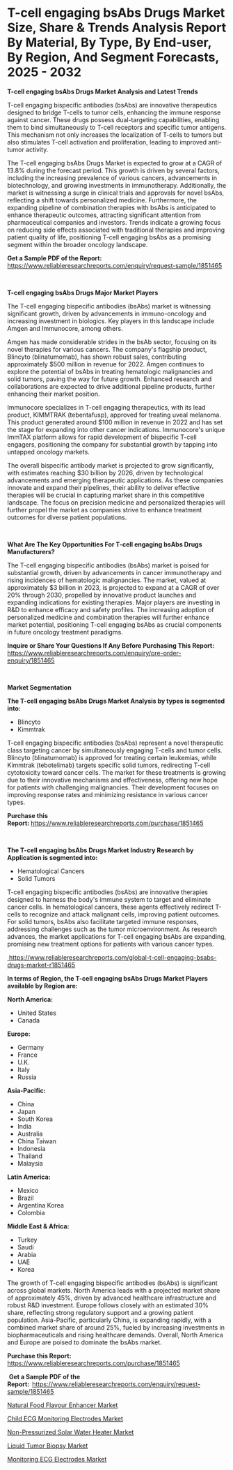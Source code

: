 <p><h1>T-cell engaging bsAbs Drugs Market Size, Share & Trends Analysis Report By Material, By Type, By End-user, By Region, And Segment Forecasts, 2025 - 2032</h1></p><p><strong>T-cell engaging bsAbs Drugs Market Analysis and Latest Trends</strong></p>
<p><p>T-cell engaging bispecific antibodies (bsAbs) are innovative therapeutics designed to bridge T-cells to tumor cells, enhancing the immune response against cancer. These drugs possess dual-targeting capabilities, enabling them to bind simultaneously to T-cell receptors and specific tumor antigens. This mechanism not only increases the localization of T-cells to tumors but also stimulates T-cell activation and proliferation, leading to improved anti-tumor activity.</p><p>The T-cell engaging bsAbs Drugs Market is expected to grow at a CAGR of 13.8% during the forecast period. This growth is driven by several factors, including the increasing prevalence of various cancers, advancements in biotechnology, and growing investments in immunotherapy. Additionally, the market is witnessing a surge in clinical trials and approvals for novel bsAbs, reflecting a shift towards personalized medicine. Furthermore, the expanding pipeline of combination therapies with bsAbs is anticipated to enhance therapeutic outcomes, attracting significant attention from pharmaceutical companies and investors. Trends indicate a growing focus on reducing side effects associated with traditional therapies and improving patient quality of life, positioning T-cell engaging bsAbs as a promising segment within the broader oncology landscape.</p></p>
<p><strong>Get a Sample PDF of the Report:&nbsp;</strong> <a href="https://www.reliableresearchreports.com/enquiry/request-sample/1851465?utm_campaign=13&utm_medium=2&utm_source=Github&utm_content=ia&utm_term=07012025&utm_id=t-cell-engaging-bsabs-drugs">https://www.reliableresearchreports.com/enquiry/request-sample/1851465</a></p>
<p>&nbsp;</p>
<p><strong>T-cell engaging bsAbs Drugs Major Market Players</strong></p>
<p><p>The T-cell engaging bispecific antibodies (bsAbs) market is witnessing significant growth, driven by advancements in immuno-oncology and increasing investment in biologics. Key players in this landscape include Amgen and Immunocore, among others.</p><p>Amgen has made considerable strides in the bsAb sector, focusing on its novel therapies for various cancers. The company's flagship product, Blincyto (blinatumomab), has shown robust sales, contributing approximately $500 million in revenue for 2022. Amgen continues to explore the potential of bsAbs in treating hematologic malignancies and solid tumors, paving the way for future growth. Enhanced research and collaborations are expected to drive additional pipeline products, further enhancing their market position.</p><p>Immunocore specializes in T-cell engaging therapeutics, with its lead product, KIMMTRAK (tebentafusp), approved for treating uveal melanoma. This product generated around $100 million in revenue in 2022 and has set the stage for expanding into other cancer indications. Immunocore's unique ImmTAX platform allows for rapid development of bispecific T-cell engagers, positioning the company for substantial growth by tapping into untapped oncology markets.</p><p>The overall bispecific antibody market is projected to grow significantly, with estimates reaching $30 billion by 2026, driven by technological advancements and emerging therapeutic applications. As these companies innovate and expand their pipelines, their ability to deliver effective therapies will be crucial in capturing market share in this competitive landscape. The focus on precision medicine and personalized therapies will further propel the market as companies strive to enhance treatment outcomes for diverse patient populations.</p></p>
<p>&nbsp;</p>
<p><strong>What Are The Key Opportunities For T-cell engaging bsAbs Drugs Manufacturers?</strong></p>
<p><p>The T-cell engaging bispecific antibodies (bsAbs) market is poised for substantial growth, driven by advancements in cancer immunotherapy and rising incidences of hematologic malignancies. The market, valued at approximately $3 billion in 2023, is projected to expand at a CAGR of over 20% through 2030, propelled by innovative product launches and expanding indications for existing therapies. Major players are investing in R&D to enhance efficacy and safety profiles. The increasing adoption of personalized medicine and combination therapies will further enhance market potential, positioning T-cell engaging bsAbs as crucial components in future oncology treatment paradigms.</p></p>
<p><strong>Inquire or Share Your Questions If Any Before Purchasing This Report:</strong> <a href="https://www.reliableresearchreports.com/enquiry/pre-order-enquiry/1851465?utm_campaign=13&utm_medium=2&utm_source=Github&utm_content=ia&utm_term=07012025&utm_id=t-cell-engaging-bsabs-drugs">https://www.reliableresearchreports.com/enquiry/pre-order-enquiry/1851465</a></p>
<p>&nbsp;</p>
<p><strong>Market Segmentation</strong></p>
<p><strong>The T-cell engaging bsAbs Drugs Market Analysis by types is segmented into:</strong></p>
<p><ul><li>Blincyto</li><li>Kimmtrak</li></ul></p>
<p><p>T-cell engaging bispecific antibodies (bsAbs) represent a novel therapeutic class targeting cancer by simultaneously engaging T-cells and tumor cells. Blincyto (blinatumomab) is approved for treating certain leukemias, while Kimmtrak (tebotelimab) targets specific solid tumors, redirecting T-cell cytotoxicity toward cancer cells. The market for these treatments is growing due to their innovative mechanisms and effectiveness, offering new hope for patients with challenging malignancies. Their development focuses on improving response rates and minimizing resistance in various cancer types.</p></p>
<p><strong>Purchase this Report:&nbsp;</strong><a href="https://www.reliableresearchreports.com/purchase/1851465?utm_campaign=13&utm_medium=2&utm_source=Github&utm_content=ia&utm_term=07012025&utm_id=t-cell-engaging-bsabs-drugs">https://www.reliableresearchreports.com/purchase/1851465</a></p>
<p>&nbsp;</p>
<p><strong>The T-cell engaging bsAbs Drugs Market Industry Research by Application is segmented into:</strong></p>
<p><ul><li>Hematological Cancers</li><li>Solid Tumors</li></ul></p>
<p><p>T-cell engaging bispecific antibodies (bsAbs) are innovative therapies designed to harness the body's immune system to target and eliminate cancer cells. In hematological cancers, these agents effectively redirect T-cells to recognize and attack malignant cells, improving patient outcomes. For solid tumors, bsAbs also facilitate targeted immune responses, addressing challenges such as the tumor microenvironment. As research advances, the market applications for T-cell engaging bsAbs are expanding, promising new treatment options for patients with various cancer types.</p></p>
<p><a href="https://www.reliableresearchreports.com/global-t-cell-engaging-bsabs-drugs-market-r1851465?utm_campaign=13&utm_medium=2&utm_source=Github&utm_content=ia&utm_term=07012025&utm_id=t-cell-engaging-bsabs-drugs">&nbsp;https://www.reliableresearchreports.com/global-t-cell-engaging-bsabs-drugs-market-r1851465</a></p>
<p><strong>In terms of Region, the T-cell engaging bsAbs Drugs Market Players available by Region are:</strong></p>
<p>
    <p> <strong> North America: </strong>
        <ul>
            <li>United States</li>
            <li>Canada</li>
        </ul>
        </p> 
    <p> <strong> Europe: </strong>
        <ul>
            <li>Germany</li>
            <li>France</li>
            <li>U.K.</li>
            <li>Italy</li>
            <li>Russia</li>
        </ul>
        </p> 
    <p> <strong> Asia-Pacific: </strong>
        <ul>
            <li>China</li>
            <li>Japan</li>
            <li>South Korea</li>
            <li>India</li>
            <li>Australia</li>
            <li>China Taiwan</li>
            <li>Indonesia</li>
            <li>Thailand</li>
            <li>Malaysia</li>
        </ul>
        </p> 
    <p> <strong> Latin America: </strong>
        <ul>
            <li>Mexico</li>
            <li>Brazil</li>
            <li>Argentina Korea</li>
            <li>Colombia</li>
        </ul>
        </p> 
    <p> <strong> Middle East & Africa: </strong>
        <ul>
            <li>Turkey</li>
            <li>Saudi</li>
            <li>Arabia</li>
            <li>UAE</li>
            <li>Korea</li>
        </ul>
    </p>
    </p>
<p><p>The growth of T-cell engaging bispecific antibodies (bsAbs) is significant across global markets. North America leads with a projected market share of approximately 45%, driven by advanced healthcare infrastructure and robust R&D investment. Europe follows closely with an estimated 30% share, reflecting strong regulatory support and a growing patient population. Asia-Pacific, particularly China, is expanding rapidly, with a combined market share of around 25%, fueled by increasing investments in biopharmaceuticals and rising healthcare demands. Overall, North America and Europe are poised to dominate the bsAbs market.</p></p>
<p><strong>Purchase this Report: </strong><a href="https://www.reliableresearchreports.com/purchase/1851465?utm_campaign=13&utm_medium=2&utm_source=Github&utm_content=ia&utm_term=07012025&utm_id=t-cell-engaging-bsabs-drugs">https://www.reliableresearchreports.com/purchase/1851465</a></p>
<p>&nbsp;<strong>Get a Sample PDF of the Report:&nbsp;&nbsp;</strong><a href="https://www.reliableresearchreports.com/enquiry/request-sample/1851465?utm_campaign=13&utm_medium=2&utm_source=Github&utm_content=ia&utm_term=07012025&utm_id=t-cell-engaging-bsabs-drugs">https://www.reliableresearchreports.com/enquiry/request-sample/1851465</a></p>
<p><strong></strong></p>
<p><p><a href="https://www.linkedin.com/pulse/natural-food-flavour-enhancer-market-projections-2025-2032-9owmc?utm_campaign=13&utm_medium=2&utm_source=Github&utm_content=ia&utm_term=07012025&utm_id=t-cell-engaging-bsabs-drugs">Natural Food Flavour Enhancer Market</a></p><p><a href="https://github.com/MariaWashington76/Market-Research-Report-List-1/blob/main/child-ecg-monitoring-electrodes-market.md?utm_campaign=13&utm_medium=2&utm_source=Github&utm_content=ia&utm_term=07012025&utm_id=t-cell-engaging-bsabs-drugs">Child ECG Monitoring Electrodes Market</a></p><p><a href="https://www.linkedin.com/pulse/exploring-non-pressurized-solar-water-heater-market-dynamics-0rvof?utm_campaign=13&utm_medium=2&utm_source=Github&utm_content=ia&utm_term=07012025&utm_id=t-cell-engaging-bsabs-drugs">Non-Pressurized Solar Water Heater Market</a></p><p><a href="https://www.linkedin.com/pulse/key-trends-revenue-potential-global-liquid-tumor-biopsy-market-rni5f?utm_campaign=13&utm_medium=2&utm_source=Github&utm_content=ia&utm_term=07012025&utm_id=t-cell-engaging-bsabs-drugs">Liquid Tumor Biopsy Market</a></p><p><a href="https://github.com/rosamariarocque98/Market-Research-Report-List-1/blob/main/monitoring-ecg-electrodes-market.md?utm_campaign=13&utm_medium=2&utm_source=Github&utm_content=ia&utm_term=07012025&utm_id=t-cell-engaging-bsabs-drugs">Monitoring ECG Electrodes Market</a></p></p>